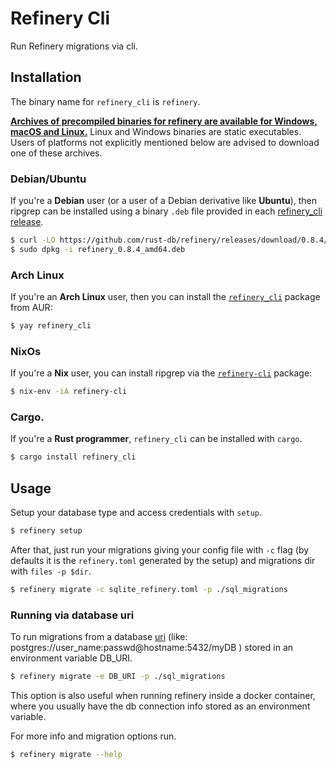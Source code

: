 # Refinery Cli

Run Refinery migrations via cli.

## Installation

The binary name for `refinery_cli` is `refinery`.

**[Archives of precompiled binaries for refinery are available for Windows,
macOS and Linux.](https://github.com/rust-db/refinery/releases/)** Linux and
Windows binaries are static executables. Users of platforms not explicitly
mentioned below are advised to download one of these archives.

### Debian/Ubuntu

If you're a **Debian** user (or a user of a Debian derivative like **Ubuntu**),
then ripgrep can be installed using a binary `.deb` file provided in each
[refinery_cli release](https://github.com/rust-db/refinery/releases/).

```sh
$ curl -LO https://github.com/rust-db/refinery/releases/download/0.8.4/refinery_0.8.4_amd64.deb
$ sudo dpkg -i refinery_0.8.4_amd64.deb
```

### Arch Linux

If you're an **Arch Linux** user, then you can install
the [`refinery_cli`](https://aur.archlinux.org/packages/refinery_cli) package from AUR:

```sh
$ yay refinery_cli
```

### NixOs

If you're a **Nix** user, you can install ripgrep via
the [`refinery-cli`](https://github.com/NixOS/nixpkgs/blob/master/pkgs/development/tools/refinery-cli/default.nix) package:

```sh
$ nix-env -iA refinery-cli
```

### Cargo.

If you're a **Rust programmer**, `refinery_cli` can be installed with `cargo`.


```sh
$ cargo install refinery_cli
```

## Usage

Setup your database type and access credentials with `setup`.

```sh
$ refinery setup
```

After that, just run your migrations giving your config file with `-c` flag (by defaults it is the `refinery.toml` generated by the setup) and migrations dir with `files -p $dir`.

```sh
$ refinery migrate -c sqlite_refinery.toml -p ./sql_migrations
```

### Running via database uri

To run migrations from a database [uri](http://www.postgresql.org/docs/current/static/libpq-connect.html#LIBPQ-CONNSTRING) (like: postgres://user_name:passwd@hostname:5432/myDB ) stored in an environment variable DB_URI.

```sh
$ refinery migrate -e DB_URI -p ./sql_migrations
```

This option is also useful when running refinery inside a docker container, where you usually have the db connection info stored as an environment variable.

For more info and migration options run.

```sh
$ refinery migrate --help
```
